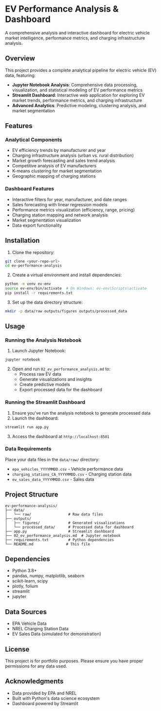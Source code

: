 # EV Performance Analysis & Dashboard

A comprehensive analysis and interactive dashboard for electric vehicle market intelligence, performance metrics, and charging infrastructure analysis.

## Overview

This project provides a complete analytical pipeline for electric vehicle (EV) data, featuring:

- **Jupyter Notebook Analysis**: Comprehensive data processing, visualization, and statistical modeling of EV performance metrics
- **Streamlit Dashboard**: Interactive web application for exploring EV market trends, performance metrics, and charging infrastructure
- **Advanced Analytics**: Predictive modeling, clustering analysis, and market segmentation

## Features

### Analytical Components
- EV efficiency trends by manufacturer and year
- Charging infrastructure analysis (urban vs. rural distribution)
- Market growth forecasting and sales trend analysis
- Competitive analysis of EV manufacturers
- K-means clustering for market segmentation
- Geographic mapping of charging stations

### Dashboard Features
- Interactive filters for year, manufacturer, and date ranges
- Sales forecasting with linear regression models
- Performance metrics visualization (efficiency, range, pricing)
- Charging station mapping and network analysis
- Market segmentation visualization
- Data export functionality

## Installation

1. Clone the repository:
```bash
git clone <your-repo-url>
cd ev-performance-analysis
```

2. Create a virtual environment and install dependencies:
```bash
python -m venv ev-env
source ev-env/bin/activate  # On Windows: ev-env\Scripts\activate
pip install -r requirements.txt
```

3. Set up the data directory structure:
```bash
mkdir -p data/raw outputs/figures outputs/processed_data
```

## Usage

### Running the Analysis Notebook

1. Launch Jupyter Notebook:
```bash
jupyter notebook
```

2. Open and run `02_ev_performance_analysis.md` to:
   - Process raw EV data
   - Generate visualizations and insights
   - Create predictive models
   - Export processed data for the dashboard

### Running the Streamlit Dashboard

1. Ensure you've run the analysis notebook to generate processed data
2. Launch the dashboard:
```bash
streamlit run app.py
```

3. Access the dashboard at `http://localhost:8501`

### Data Requirements

Place your data files in the `data/raw/` directory:
- `epa_vehicles_YYYYMMDD.csv` - Vehicle performance data
- `charging_stations_CA_YYYYMMDD.csv` - Charging station data
- `ev_sales_data_YYYYMMDD.csv` - Sales data

## Project Structure

```
ev-performance-analysis/
├── data/
│   └── raw/                 # Raw data files
├── outputs/
│   ├── figures/             # Generated visualizations
│   └── processed_data/      # Processed data for dashboard
├── app.py                   # Streamlit dashboard
├── 02_ev_performance_analysis.md  # Jupyter notebook
├── requirements.txt         # Python dependencies
└── README.md               # This file
```

## Dependencies

- Python 3.8+
- pandas, numpy, matplotlib, seaborn
- scikit-learn, scipy
- plotly, folium
- streamlit
- jupyter

## Data Sources

- EPA Vehicle Data
- NREL Charging Station Data
- EV Sales Data (simulated for demonstration)

## License

This project is for portfolio purposes. Please ensure you have proper permissions for any data used.

## Acknowledgments

- Data provided by EPA and NREL
- Built with Python's data science ecosystem
- Dashboard powered by Streamlit